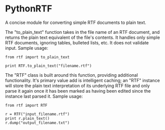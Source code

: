 PythonRTF
=========

A concise module for converting simple RTF documents to plain text.

The "to_plain_text" function takes in the file name of an RTF document, and returns the plain text equivalent of the file's contents. It handles only simple RTF documents, ignoring tables, bulleted lists, etc. It does not validate input. Sample usage:

    from rtf import to_plain_text
    
    print RTF.to_plain_text("filename.rtf")

The "RTF" class is built around this function, providing additional functionality. It's primary value add is intelligent caching; an "RTF" instance will store the plain text interpretation of its underlying RTF file and only parse it again once it has been marked as having been edited since the instance last parsed it. Sample usage:

    from rtf import RTF
    
    r = RTF("input_filename.rtf")
    print r.plain_text()
    r.dump("output_filename.txt")

